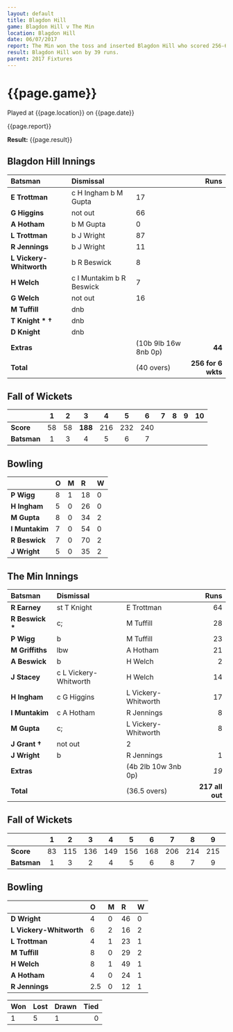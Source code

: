 ```yaml
---
layout: default
title: Blagdon Hill
game: Blagdon Hill v The Min
location: Blagdon Hill
date: 06/07/2017
report: The Min won the toss and inserted Blagdon Hill who scored 256-6 in their 40 overs. The Min replied with 217 all out in 36.5 overs.
result: Blagdon Hill won by 39 runs.
parent: 2017 Fixtures
---
```


# {{page.game}}

Played at {{page.location}} on {{page.date}}

{{page.report}}

**Result:** {{page.result}}

## Blagdon Hill Innings

| Batsman | Dismissal |  |  Runs |
|:---|:---|---|---:|
| **E Trottman** | c H Ingham b M Gupta | 17 |
| **G Higgins** | not out | 66 |
| **A Hotham** | b M Gupta | 0 |
| **L Trottman** | b J Wright | 87 |
| **R Jennings** | b J Wright | 11 |
| **L Vickery-Whitworth** | b R Beswick | 8 |
| **H Welch** | c I Muntakim b R Beswick | 7 |
| **G Welch** | not out | 16 |
| **M Tuffill** | dnb |  |  |
| **T Knight &#42; &#8224;** | dnb |  |  |
| **D Knight** | dnb |  |  |
| **Extras** | | (10b 9lb 16w 8nb 0p) | **44** |
| **Total** | | (40 overs) | ****256 for 6 wkts**** |

## Fall of Wickets

| | 1 | 2 | 3 | 4 | 5 | 6 | 7 | 8 | 9 | 10 |
|---|:---:|:---:|:---:|:---:|:---:|:---:|:---:|:---:|:---:|:---:|
| **Score** | 58 | 58 | **188** | 216 | 232 | 240 |  |  |  |  |
| **Batsman** | 1 | 3 | 4 | 5 | 6 | 7 |  |  |  |  |

## Bowling

| | O | M | R | W |
|---|:---|:---|:---|:---|
| **P Wigg** | 8 | 1 | 18 | 0 |
| **H Ingham** | 5 | 0 | 26 | 0 |
| **M Gupta** | 8 | 0 | 34 | 2 |
| **I Muntakim** | 7 | 0 | 54 | 0 |
| **R Beswick** | 7 | 0 | 70 | 2 |
| **J Wright** | 5 | 0 | 35 | 2 |

##  The Min Innings

| Batsman | Dismissal |  |  Runs |
|:---|:---|---|---:|
| **R Earney** | st T Knight | E Trottman | 64 |
| **R Beswick &#42;** | c; | M Tuffill | 28 |
| **P Wigg** | b | M Tuffill | 23 |
| **M Griffiths** | lbw | A Hotham | 21 |
| **A Beswick** | b | H Welch | 2 |
| **J Stacey** | c L Vickery-Whitworth | H Welch | 14 |
| **H Ingham** | c G Higgins | L Vickery-Whitworth | 17 |
| **I Muntakim** | c A Hotham | R Jennings | 8 |
| **M Gupta** | c; | L Vickery-Whitworth | 8 |
| **J Grant &#8224;**| not out | 2 |
| **J Wright** | b | R Jennings | 1 |
| **Extras** | | (4b 2lb 10w 3nb 0p) | *19* |
| **Total** | | (36.5 overs) | ****217 all out**** |

## Fall of Wickets

| | 1 | 2 | 3 | 4 | 5 | 6 | 7 | 8 | 9 | 10 |
|---|:---:|:---:|:---:|:---:|:---:|:---:|:---:|:---:|:---:|:---:|
| **Score** | 83 | 115 | 136 | 149 | 156 | 168 | 206 | 214 | 215 | 217 |
| **Batsman** | 1 | 3 | 2 | 4 | 5 | 6 | 8 | 7 | 9 | 11 |

## Bowling

| | O | M | R | W |
|---|:---|:---|:---|:---|
| **D Wright** | 4 | 0 | 46 | 0 |
| **L Vickery-Whitworth** | 6 | 2 | 16 | 2 |
| **L Trottman** | 4 | 1 | 23 | 1 |
| **M Tuffill** | 8 | 0 | 29 | 2 |
| **H Welch** | 8 | 1 | 49 | 1 |
| **A Hotham** | 4 | 0 | 24 | 1 |
| **R Jennings** | 2.5 | 0 | 12 | 1 |

| Won | Lost | Drawn | Tied |
|:---|:---|---|---:|
| 1 | 5 | 1 | 0 |